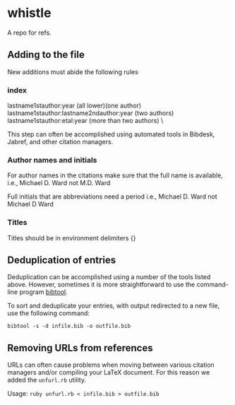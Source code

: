 whistle
=======

A repo for refs.

## Adding to the file 

New additions must abide the following rules

### index
lastname1stauthor:year  (all lower)(one author) \
lastname1stauthor:lastname2ndauthor:year  (two authors) \
lastname1stauthor:etal:year   (more than two authors) \

This step can often be accomplished using automated tools in Bibdesk, Jabref, and other citation managers. 

### Author names and initials 
For author names in the citations make sure that the full name is available, 
i.e., Michael D. Ward not M.D. Ward

Full initials that are abbreviations need a period
i.e., Michael D. Ward not Michael D Ward

### Titles 
Titles should be in environment delimiters {}

## Deduplication of entries

Deduplication can be accomplished using a number of the tools listed above. However, sometimes it is more straightforward to use the command-line program [bibtool](http://www.ctan.org/tex-archive/biblio/bibtex/utils/bibtool). 

To sort and deduplicate your entries, with output redirected to a new file, use the following command:
```
bibtool -s -d infile.bib -o outfile.bib
```

## Removing URLs from references
URLs can often cause problems when moving between various citation managers and/or compiling your LaTeX document. For this reason we added the `unfurl.rb` utility.

Usage:
```ruby unfurl.rb < infile.bib > outfile.bib```


